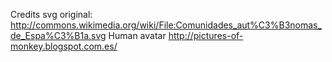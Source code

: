   Credits
  svg original: http://commons.wikimedia.org/wiki/File:Comunidades_aut%C3%B3nomas_de_Espa%C3%B1a.svg
  Human avatar
  http://pictures-of-monkey.blogspot.com.es/
